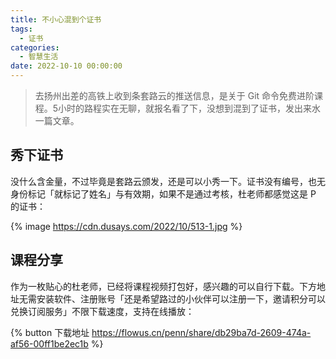```yaml
---
title: 不小心混到个证书
tags:
  - 证书
categories:
  - 智慧生活
date: 2022-10-10 00:00:00
---
```


> 去扬州出差的高铁上收到条套路云的推送信息，是关于 Git 命令免费进阶课程。5小时的路程实在无聊，就报名看了下，没想到混到了证书，发出来水一篇文章。

<!-- more -->

## 秀下证书

没什么含金量，不过毕竟是套路云颁发，还是可以小秀一下。证书没有编号，也无身份标记「就标记了姓名」与有效期，如果不是通过考核，杜老师都感觉这是 P 的证书：

{% image https://cdn.dusays.com/2022/10/513-1.jpg %}

## 课程分享

作为一枚贴心的杜老师，已经将课程视频打包好，感兴趣的可以自行下载。下方地址无需安装软件、注册账号「还是希望路过的小伙伴可以注册一下，邀请积分可以兑换订阅服务」不限下载速度，支持在线播放：

{% button 下载地址 https://flowus.cn/penn/share/db29ba7d-2609-474a-af56-00ff1be2ec1b %}
